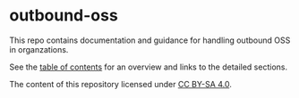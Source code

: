 # outbound-oss

This repo contains documentation and guidance for handling outbound OSS in organzations.

See the [table of contents](toc.md) for an overview and links to the detailed sections.

The content of this repository licensed under [CC BY-SA 4.0](https://creativecommons.org/licenses/by-sa/4.0/).
